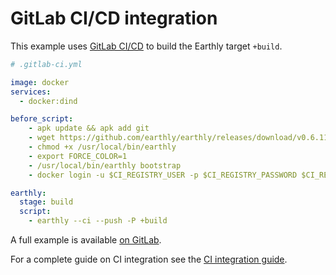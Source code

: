 
# GitLab CI/CD integration

This example uses [GitLab CI/CD](https://docs.gitlab.com/ee/ci/) to build the Earthly target `+build`.


```yml
# .gitlab-ci.yml

image: docker
services:
  - docker:dind

before_script:
    - apk update && apk add git
    - wget https://github.com/earthly/earthly/releases/download/v0.6.11/earthly-linux-amd64 -O /usr/local/bin/earthly
    - chmod +x /usr/local/bin/earthly
    - export FORCE_COLOR=1
    - /usr/local/bin/earthly bootstrap
    - docker login -u $CI_REGISTRY_USER -p $CI_REGISTRY_PASSWORD $CI_REGISTRY

earthly:
  stage: build
  script:
    - earthly --ci --push -P +build
```

A full example is available [on GitLab](https://gitlab.com/earthly-technologies/earthly-demo).

For a complete guide on CI integration see the [CI integration guide](../overview.md).
